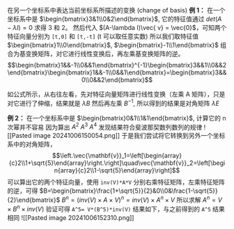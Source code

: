 在另一个坐标系中表达当前坐标系所描述的变换 (change of basis)
**例 1：**
在一个坐标系中是 $\begin{bmatrix}3&1\\0&2\end{bmatrix}$, 它的特征值通过 $det (A-\lambda I)=0$ 求得 3 和 2。
然后代入 $(A-\lambda I)\vec{ v} = \vec{0}$，可知两个特征向量分别为 `[t,0]` 和 `[t,-t]` (t 可以取任意实数)
所以我们取特征值 $\begin{bmatrix}1\\0\end{bmatrix}$, $\begin{bmatrix}-1\\1\end{bmatrix}$ 组合为基变换矩阵，对它进行线性变换后，再左乘基变换矩阵的逆。
$$\begin{bmatrix}1&&-1\\0&&1\end{bmatrix}^{-1}\begin{bmatrix}3&&1\\0&&2\end{bmatrix}\begin{bmatrix}1&&-1\\0&&1\end{bmatrix}=\begin{bmatrix}3&&0\\0&&2\end{bmatrix}$$

如公式所示，从右往左看，先对特征向量矩阵进行线性变换（左乘 A 矩阵），只是对它进行了伸缩，结果就是 $\lambda B$
然后再左乘 $B^{-1}$, 所以得到的结果是对角矩阵 $\lambda E$

**例 2：**
在一个坐标系中是 $\begin{bmatrix}0&1\\1&1\end{bmatrix}$, 计算它的 n 次幂并不容易
因为算出 $A^2 \;A^3\; A^4$ 发现结果符合斐波那契数列数列的规律
![[Pasted image 20241006150054.png]]
于是我们尝试将它转换到另外一个坐标系中的对角矩阵，
$$\left.\vec{\mathbf{v}}_1=\left[\begin{array}{c}2\\1+\sqrt{5}\end{array}\right.\right]\quad\vec{\mathbf{v}}_2=\left[\begin{array}{c}2\\1-\sqrt{5}\end{array}\right]$$
可以算出它的两个特征向量，使用 `inv(V)*A*V` 分别右乘特征矩阵，左乘特征矩阵的逆，可得 $B=\begin{bmatrix}\frac{1+\sqrt{5}}{2}&0\\0&\frac{1-\sqrt{5}}{2}\end{bmatrix}$
$B^n =(inv (V) \times A\times V)^n=inv(V) \times A^n \times V$
所以求解 $A^n = V\times B^n \times inv(V)$
验证可得 `A^5= V*(B^5)*inv(V)` 结果如下，与之前得到的 `A^5` 结果相同
![[Pasted image 20241006152310.png]]